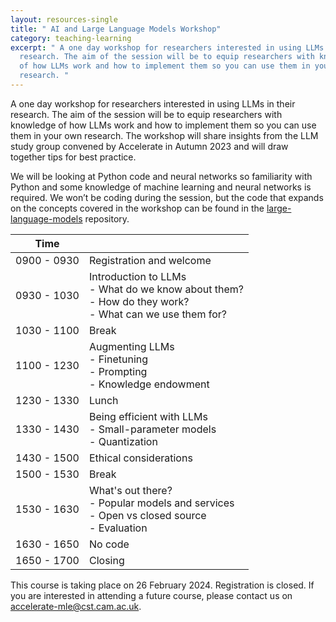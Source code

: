 ```yaml
---
layout: resources-single
title: " AI and Large Language Models Workshop"
category: teaching-learning
excerpt: " A one day workshop for researchers interested in using LLMs in their
  research. The aim of the session will be to equip researchers with knowledge
  of how LLMs work and how to implement them so you can use them in your own
  research. "
---
```

 A one day workshop for researchers interested in using LLMs in their research. The aim of the session will be to equip researchers with knowledge of how LLMs work and how to implement them so you can use them in your own research. The workshop will share insights from the LLM study group convened by Accelerate in Autumn 2023 and will draw together tips for best practice. 

We will be looking at Python code and neural networks so familiarity with Python and some knowledge of machine learning and neural networks is required. We won’t be coding during the session, but the code that expands on the concepts covered in the workshop can be found in the [large-language-models](https://github.com/acceleratescience/large-language-models) repository.

| Time    |  |
| -------- | ------- |
| 0900 - 0930 | Registration and welcome|
| 0930 - 1030 | Introduction to LLMs<br>- What do we know about them?<br>- How do they work?<br>- What can we use them for?    |
| 1030 - 1100 | Break     |
| 1100 - 1230 | Augmenting LLMs<br>- Finetuning<br>- Prompting<br>- Knowledge endowment    |
| 1230 - 1330 | Lunch     |
| 1330 - 1430 | Being efficient with LLMs<br>- Small-parameter models<br>- Quantization|
| 1430 - 1500 | Ethical considerations|
| 1500 - 1530 | Break     |
| 1530 - 1630 | What's out there?<br>- Popular models and services<br>- Open vs closed source<br>- Evaluation|
| 1630 - 1650 | No code|
| 1650 - 1700 | Closing|

T﻿his course is taking place on 26 February 2024. Registration is closed. If you are interested in attending a future course, please contact us on accelerate-mle@cst.cam.ac.uk.
